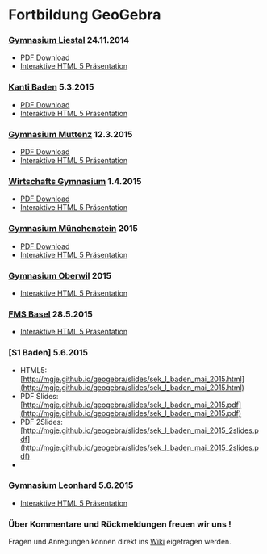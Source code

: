 Fortbildung GeoGebra
====================

### [Gymnasium Liestal](http://www.gymliestal.ch/) 24.11.2014
- [PDF Download](http://mgje.github.io/geogebra/slides/geogebra_liestal_nov2014.pdf)
- [Interaktive HTML 5 Präsentation](http://mgje.github.io/geogebra/slides/geogebra_liestal_nov2014.html)

### [Kanti Baden](http://www.kanti-baden.ch/)  5.3.2015
- [PDF Download](http://mgje.github.io/geogebra/slides/geogebra_Baden_maerz2015.pdf)
- [Interaktive HTML 5 Präsentation](http://mgje.github.io/geogebra/slides/geogebra_Baden_maerz2015.html)

### [Gymnasium Muttenz](http://www.gym-muttenz.ch/)  12.3.2015
- [PDF Download](http://mgje.github.io/geogebra/slides/muttenz.pdf)
- [Interaktive HTML 5 Präsentation](http://mgje.github.io/geogebra/slides/muttenz.html)

### [Wirtschafts Gymnasium](http://www.gymmuenchenstein.ch/)  1.4.2015
- [PDF Download](http://mgje.github.io/geogebra/slides/wg.pdf)
- [Interaktive HTML 5 Präsentation](http://mgje.github.io/geogebra/slides/wg.html)


### [Gymnasium Münchenstein](http://www.gymmuenchenstein.ch/)  2015
- [PDF Download](http://mgje.github.io/geogebra/slides/muenchenstein.html)
- [Interaktive HTML 5 Präsentation](http://mgje.github.io/geogebra/slides/muenchenstein.html)

### [Gymnasium Oberwil](http://www.gymoberwil.ch/) 2015
- [Interaktive HTML 5 Präsentation](http://mgje.github.io/geogebra/slides/oberwil.html)

### [FMS Basel](http://www.fmsbasel.ch/)  28.5.2015
- [Interaktive HTML 5 Präsentation](http://mgje.github.io/geogebra/slides/fms-basel.html)

### [S1 Baden] 5.6.2015
- HTML5: [http://mgje.github.io/geogebra/slides/sek_I_baden_mai_2015.html](http://mgje.github.io/geogebra/slides/sek_I_baden_mai_2015.html)
- PDF Slides: [http://mgje.github.io/geogebra/slides/sek_I_baden_mai_2015.pdf](http://mgje.github.io/geogebra/slides/sek_I_baden_mai_2015.pdf)
- PDF 2Slides: [http://mgje.github.io/geogebra/slides/sek_I_baden_mai_2015_2slides.pdf](http://mgje.github.io/geogebra/slides/sek_I_baden_mai_2015_2slides.pdf)
- 
### [Gymnasium Leonhard](http://www.gymnasium-leonhard.ch/)  5.6.2015
- [Interaktive HTML 5 Präsentation](http://mgje.github.io/geogebra/slides/leonhard.html)



### Über Kommentare und Rückmeldungen freuen wir uns !
Fragen und Anregungen können direkt ins [Wiki](https://github.com/mgje/geogebra/wiki) eigetragen werden.

